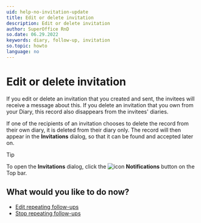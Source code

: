 ```yaml
---
uid: help-no-invitation-update
title: Edit or delete invitation
description: Edit or delete invitation
author: SuperOffice RnD
so.date: 06.29.2022
keywords: diary, follow-up, invitation
so.topic: howto
language: no
---
```


# Edit or delete invitation

If you edit or delete an invitation that you created and sent, the invitees will receive a message about this. If you delete an invitation that you own from your Diary, this record also disappears from the invitees' diaries.

If one of the recipients of an invitation chooses to delete the record from their own diary, it is deleted from their diary only. The record will then appear in the **Invitations** dialog, so that it can be found and accepted later on.

> [!TIP]
> To open the **Invitations** dialog, click the ![icon][img1] **Notifications** button on the Top bar.

## What would you like to do now?

* [Edit repeating follow-ups][1]
* [Stop repeating follow-ups][2]

<!-- Referenced links -->
[1]: ../recurrence/edit.md
[2]: ../recurrence/stop.md

<!-- Referenced images -->
[img1]: ../../../../media/icons/notice-small.png

